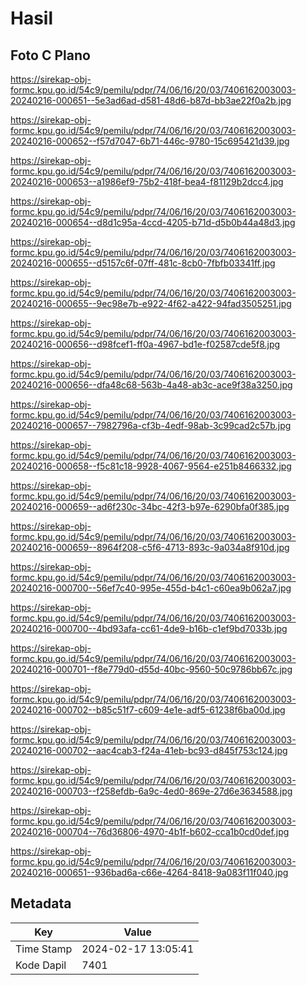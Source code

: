 # Hasil

## Foto C Plano

https://sirekap-obj-formc.kpu.go.id/54c9/pemilu/pdpr/74/06/16/20/03/7406162003003-20240216-000651--5e3ad6ad-d581-48d6-b87d-bb3ae22f0a2b.jpg

https://sirekap-obj-formc.kpu.go.id/54c9/pemilu/pdpr/74/06/16/20/03/7406162003003-20240216-000652--f57d7047-6b71-446c-9780-15c695421d39.jpg

https://sirekap-obj-formc.kpu.go.id/54c9/pemilu/pdpr/74/06/16/20/03/7406162003003-20240216-000653--a1986ef9-75b2-418f-bea4-f81129b2dcc4.jpg

https://sirekap-obj-formc.kpu.go.id/54c9/pemilu/pdpr/74/06/16/20/03/7406162003003-20240216-000654--d8d1c95a-4ccd-4205-b71d-d5b0b44a48d3.jpg

https://sirekap-obj-formc.kpu.go.id/54c9/pemilu/pdpr/74/06/16/20/03/7406162003003-20240216-000655--d5157c6f-07ff-481c-8cb0-7fbfb03341ff.jpg

https://sirekap-obj-formc.kpu.go.id/54c9/pemilu/pdpr/74/06/16/20/03/7406162003003-20240216-000655--9ec98e7b-e922-4f62-a422-94fad3505251.jpg

https://sirekap-obj-formc.kpu.go.id/54c9/pemilu/pdpr/74/06/16/20/03/7406162003003-20240216-000656--d98fcef1-ff0a-4967-bd1e-f02587cde5f8.jpg

https://sirekap-obj-formc.kpu.go.id/54c9/pemilu/pdpr/74/06/16/20/03/7406162003003-20240216-000656--dfa48c68-563b-4a48-ab3c-ace9f38a3250.jpg

https://sirekap-obj-formc.kpu.go.id/54c9/pemilu/pdpr/74/06/16/20/03/7406162003003-20240216-000657--7982796a-cf3b-4edf-98ab-3c99cad2c57b.jpg

https://sirekap-obj-formc.kpu.go.id/54c9/pemilu/pdpr/74/06/16/20/03/7406162003003-20240216-000658--f5c81c18-9928-4067-9564-e251b8466332.jpg

https://sirekap-obj-formc.kpu.go.id/54c9/pemilu/pdpr/74/06/16/20/03/7406162003003-20240216-000659--ad6f230c-34bc-42f3-b97e-6290bfa0f385.jpg

https://sirekap-obj-formc.kpu.go.id/54c9/pemilu/pdpr/74/06/16/20/03/7406162003003-20240216-000659--8964f208-c5f6-4713-893c-9a034a8f910d.jpg

https://sirekap-obj-formc.kpu.go.id/54c9/pemilu/pdpr/74/06/16/20/03/7406162003003-20240216-000700--56ef7c40-995e-455d-b4c1-c60ea9b062a7.jpg

https://sirekap-obj-formc.kpu.go.id/54c9/pemilu/pdpr/74/06/16/20/03/7406162003003-20240216-000700--4bd93afa-cc61-4de9-b16b-c1ef9bd7033b.jpg

https://sirekap-obj-formc.kpu.go.id/54c9/pemilu/pdpr/74/06/16/20/03/7406162003003-20240216-000701--f8e779d0-d55d-40bc-9560-50c9786bb67c.jpg

https://sirekap-obj-formc.kpu.go.id/54c9/pemilu/pdpr/74/06/16/20/03/7406162003003-20240216-000702--b85c51f7-c609-4e1e-adf5-61238f6ba00d.jpg

https://sirekap-obj-formc.kpu.go.id/54c9/pemilu/pdpr/74/06/16/20/03/7406162003003-20240216-000702--aac4cab3-f24a-41eb-bc93-d845f753c124.jpg

https://sirekap-obj-formc.kpu.go.id/54c9/pemilu/pdpr/74/06/16/20/03/7406162003003-20240216-000703--f258efdb-6a9c-4ed0-869e-27d6e3634588.jpg

https://sirekap-obj-formc.kpu.go.id/54c9/pemilu/pdpr/74/06/16/20/03/7406162003003-20240216-000704--76d36806-4970-4b1f-b602-cca1b0cd0def.jpg

https://sirekap-obj-formc.kpu.go.id/54c9/pemilu/pdpr/74/06/16/20/03/7406162003003-20240216-000651--936bad6a-c66e-4264-8418-9a083f11f040.jpg


## Metadata

| Key        | Value               |
| ---------- | ------------------- |
| Time Stamp | 2024-02-17 13:05:41 |
| Kode Dapil | 7401                |



